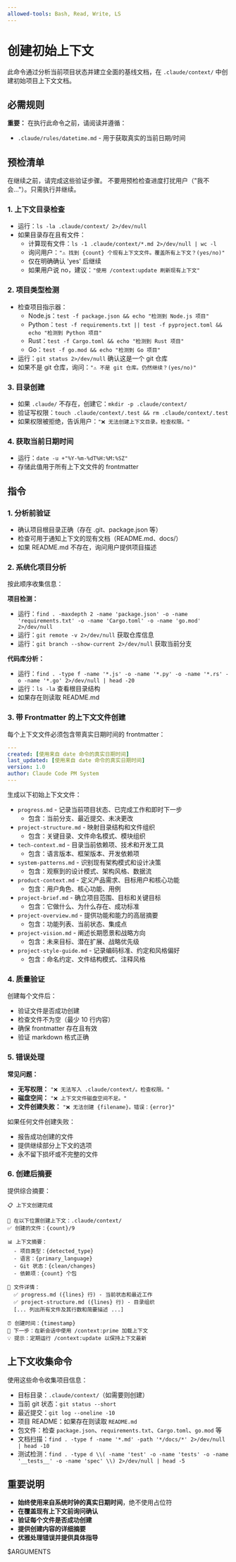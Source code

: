 ```yaml
---
allowed-tools: Bash, Read, Write, LS
---
```


# 创建初始上下文

此命令通过分析当前项目状态并建立全面的基线文档，在 `.claude/context/` 中创建初始项目上下文文档。

## 必需规则

**重要：** 在执行此命令之前，请阅读并遵循：
- `.claude/rules/datetime.md` - 用于获取真实的当前日期/时间

## 预检清单

在继续之前，请完成这些验证步骤。
不要用预检检查进度打扰用户（"我不会..."）。只需执行并继续。

### 1. 上下文目录检查
- 运行：`ls -la .claude/context/ 2>/dev/null`
- 如果目录存在且有文件：
  - 计算现有文件：`ls -1 .claude/context/*.md 2>/dev/null | wc -l`
  - 询问用户：`"⚠️ 找到 {count} 个现有上下文文件。覆盖所有上下文？(yes/no)"`
  - 仅在明确确认 'yes' 后继续
  - 如果用户说 no，建议：`"使用 /context:update 刷新现有上下文"`

### 2. 项目类型检测
- 检查项目指示器：
  - Node.js：`test -f package.json && echo "检测到 Node.js 项目"`
  - Python：`test -f requirements.txt || test -f pyproject.toml && echo "检测到 Python 项目"`
  - Rust：`test -f Cargo.toml && echo "检测到 Rust 项目"`
  - Go：`test -f go.mod && echo "检测到 Go 项目"`
- 运行：`git status 2>/dev/null` 确认这是一个 git 仓库
- 如果不是 git 仓库，询问：`"⚠️ 不是 git 仓库。仍然继续？(yes/no)"`

### 3. 目录创建
- 如果 `.claude/` 不存在，创建它：`mkdir -p .claude/context/`
- 验证写权限：`touch .claude/context/.test && rm .claude/context/.test`
- 如果权限被拒绝，告诉用户：`"❌ 无法创建上下文目录。检查权限。"`

### 4. 获取当前日期时间
- 运行：`date -u +"%Y-%m-%dT%H:%M:%SZ"`
- 存储此值用于所有上下文文件的 frontmatter

## 指令

### 1. 分析前验证
- 确认项目根目录正确（存在 .git、package.json 等）
- 检查可用于通知上下文的现有文档（README.md、docs/）
- 如果 README.md 不存在，询问用户提供项目描述

### 2. 系统化项目分析
按此顺序收集信息：

**项目检测：**
- 运行：`find . -maxdepth 2 -name 'package.json' -o -name 'requirements.txt' -o -name 'Cargo.toml' -o -name 'go.mod' 2>/dev/null`
- 运行：`git remote -v 2>/dev/null` 获取仓库信息
- 运行：`git branch --show-current 2>/dev/null` 获取当前分支

**代码库分析：**
- 运行：`find . -type f -name '*.js' -o -name '*.py' -o -name '*.rs' -o -name '*.go' 2>/dev/null | head -20`
- 运行：`ls -la` 查看根目录结构
- 如果存在则读取 README.md

### 3. 带 Frontmatter 的上下文文件创建

每个上下文文件必须包含带真实日期时间的 frontmatter：

```yaml
---
created: [使用来自 date 命令的真实日期时间]
last_updated: [使用来自 date 命令的真实日期时间]
version: 1.0
author: Claude Code PM System
---
```

生成以下初始上下文文件：
  - `progress.md` - 记录当前项目状态、已完成工作和即时下一步
    - 包含：当前分支、最近提交、未决更改
  - `project-structure.md` - 映射目录结构和文件组织
    - 包含：关键目录、文件命名模式、模块组织
  - `tech-context.md` - 目录当前依赖项、技术和开发工具
    - 包含：语言版本、框架版本、开发依赖项
  - `system-patterns.md` - 识别现有架构模式和设计决策
    - 包含：观察到的设计模式、架构风格、数据流
  - `product-context.md` - 定义产品需求、目标用户和核心功能
    - 包含：用户角色、核心功能、用例
  - `project-brief.md` - 确立项目范围、目标和关键目标
    - 包含：它做什么、为什么存在、成功标准
  - `project-overview.md` - 提供功能和能力的高层摘要
    - 包含：功能列表、当前状态、集成点
  - `project-vision.md` - 阐述长期愿景和战略方向
    - 包含：未来目标、潜在扩展、战略优先级
  - `project-style-guide.md` - 记录编码标准、约定和风格偏好
    - 包含：命名约定、文件结构模式、注释风格
### 4. 质量验证

创建每个文件后：
- 验证文件是否成功创建
- 检查文件不为空（最少 10 行内容）
- 确保 frontmatter 存在且有效
- 验证 markdown 格式正确

### 5. 错误处理

**常见问题：**
- **无写权限：** `"❌ 无法写入 .claude/context/。检查权限。"`
- **磁盘空间：** `"❌ 上下文文件磁盘空间不足。"`
- **文件创建失败：** `"❌ 无法创建 {filename}。错误：{error}"`

如果任何文件创建失败：
- 报告成功创建的文件
- 提供继续部分上下文的选项
- 永不留下损坏或不完整的文件

### 6. 创建后摘要

提供综合摘要：
```
📋 上下文创建完成

📁 在以下位置创建上下文：.claude/context/
✅ 创建的文件：{count}/9

📊 上下文摘要：
  - 项目类型：{detected_type}
  - 语言：{primary_language}
  - Git 状态：{clean/changes}
  - 依赖项：{count} 个包

📝 文件详情：
  ✅ progress.md ({lines} 行) - 当前状态和最近工作
  ✅ project-structure.md ({lines} 行) - 目录组织
  [... 列出所有文件及其行数和简要描述 ...]

⏰ 创建时间：{timestamp}
🔄 下一步：在新会话中使用 /context:prime 加载上下文
💡 提示：定期运行 /context:update 以保持上下文最新
```

## 上下文收集命令

使用这些命令收集项目信息：
- 目标目录：`.claude/context/`（如需要则创建）
- 当前 git 状态：`git status --short`
- 最近提交：`git log --oneline -10`
- 项目 README：如果存在则读取 `README.md`
- 包文件：检查 `package.json`、`requirements.txt`、`Cargo.toml`、`go.mod` 等
- 文档扫描：`find . -type f -name '*.md' -path '*/docs/*' 2>/dev/null | head -10`
- 测试检测：`find . -type d \\( -name 'test' -o -name 'tests' -o -name '__tests__' -o -name 'spec' \\) 2>/dev/null | head -5`

## 重要说明

- **始终使用来自系统时钟的真实日期时间**，绝不使用占位符
- **在覆盖现有上下文前询问确认**
- **验证每个文件是否成功创建**
- **提供创建内容的详细摘要**
- **优雅处理错误并提供具体指导**

$ARGUMENTS